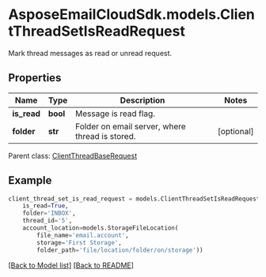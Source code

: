 # AsposeEmailCloudSdk.models.ClientThreadSetIsReadRequest

Mark thread messages as read or unread request.             

## Properties
Name | Type | Description | Notes
------------ | ------------- | ------------- | -------------
**is_read** |**bool** |Message is read flag.              |
**folder** |**str** |Folder on email server, where thread is stored.              |[optional] 

Parent class: [ClientThreadBaseRequest](ClientThreadBaseRequest.md)


## Example
```python
client_thread_set_is_read_request = models.ClientThreadSetIsReadRequest(
    is_read=True,
    folder='INBOX',
    thread_id='5',
    account_location=models.StorageFileLocation(
        file_name='email.account',
        storage='First Storage',
        folder_path='file/location/folder/on/storage'))
```


[[Back to Model list]](Models.md) [[Back to README]](README.md)

